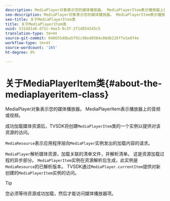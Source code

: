```yaml
---
description: MediaPlayer对象表示您的媒体播放器。 MediaPlayerItem表示播放器上的音频或视频。
seo-description: MediaPlayer对象表示您的媒体播放器。 MediaPlayerItem表示播放器上的音频或视频。
seo-title: 关于MediaPlayerItem类
title: 关于MediaPlayerItem类
uuid: 531dd1a6-d72c-4ae3-9c3f-2f1d854245c5
translation-type: tm+mt
source-git-commit: 040655d8ba5f91c98ed0584c08db226ffe1e0f4e
workflow-type: tm+mt
source-wordcount: '165'
ht-degree: 0%

---
```



# 关于MediaPlayerItem类{#about-the-mediaplayeritem-class}

MediaPlayer对象表示您的媒体播放器。 MediaPlayerItem表示播放器上的音频或视频。

<!--<a id="section_01BC89E5C5A94D0A95EF9D29FBCE758A"></a>-->

成功加载媒体资源后，TVSDK将创建`MediaPlayerItem`类的一个实例以提供对该资源的访问。

`MediaResource`表示应用程序层向`MediaPlayer`实例发出的加载内容的请求。

`MediaPlayer`解析媒体资源，加载关联的清单文件，并解析清单。 这是资源加载过程的异步部分。 `MediaPlayerItem`实例在资源解析后生成，此实例是`MediaResource`的已解析版本。 TVSDK通过`MediaPlayer.currentItem`提供对新创建的`MediaPlayerItem`实例的访问。

>[!TIP]
>
>您必须等待资源成功加载，然后才能访问媒体播放器项。

